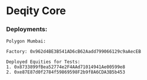 # Deqity Core

### Deployments:

```
Polygon Mumbai:

Factory: 0x962d4BE3B541AD6cB62Aadd799066129c9aAecEB

Deployed Equities for Tests: 
1. 0x8733899fBea52774e2F4AAd71014941Ae00599e8
2. 0xe87E87d0f2784f59869598F2b9f8A6CDA3B5b453
```
